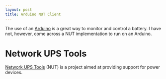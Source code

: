 ```yaml
---
layout: post
title: Arduino NUT Client
---
```


The use of an [Arduino](https://www.arduino.cc/) is a great way to monitor and control a battery. I have not, however, come across a NUT implementation to run on an Arduino.

# Network UPS Tools

[Network UPS Tools](http://networkupstools.org/) (NUT) is a project aimed at providing support for power devices.
